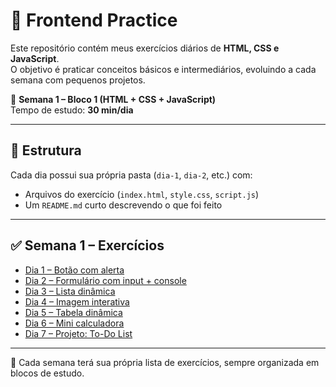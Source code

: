 # 🚀 Frontend Practice

Este repositório contém meus exercícios diários de **HTML, CSS e JavaScript**.  
O objetivo é praticar conceitos básicos e intermediários, evoluindo a cada semana com pequenos projetos.

📅 **Semana 1 – Bloco 1 (HTML + CSS + JavaScript)**  
Tempo de estudo: **30 min/dia**

---

## 📂 Estrutura

Cada dia possui sua própria pasta (`dia-1`, `dia-2`, etc.) com:

- Arquivos do exercício (`index.html`, `style.css`, `script.js`)
- Um `README.md` curto descrevendo o que foi feito

---

## ✅ Semana 1 – Exercícios

- [Dia 1 – Botão com alerta](./frontend-practice/semana-1/dia-1/README.md)
- [Dia 2 – Formulário com input + console](./dia-2/README.md)
- [Dia 3 – Lista dinâmica](./dia-3/README.md)
- [Dia 4 – Imagem interativa](./dia-4/README.md)
- [Dia 5 – Tabela dinâmica](./dia-5/README.md)
- [Dia 6 – Mini calculadora](./dia-6/README.md)
- [Dia 7 – Projeto: To-Do List](./dia-7/README.md)

---

📌 Cada semana terá sua própria lista de exercícios, sempre organizada em blocos de estudo.
